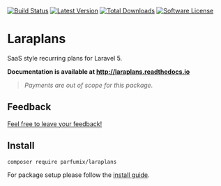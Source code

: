 [![Build Status](https://img.shields.io/travis/gerardojbaez/laraplans.svg?style=flat-square)](https://travis-ci.org/gerardojbaez/laraplans)
[![Latest Version](https://img.shields.io/github/release/gerardojbaez/laraplans.svg?style=flat-square)](https://github.com/gerardojbaez/laraplans/releases)
[![Total Downloads](https://img.shields.io/packagist/dt/gerardojbaez/laraplans.svg?style=flat-square)](https://packagist.org/packages/gerardojbaez/laraplans)
[![Software License](https://img.shields.io/badge/license-MIT-brightgreen.svg?style=flat-square)](LICENSE)

# Laraplans

SaaS style recurring plans for Laravel 5.

**Documentation is available at http://laraplans.readthedocs.io**

> *Payments are out of scope for this package.*

## Feedback

[Feel free to leave your feedback!](https://github.com/gerardojbaez/laraplans/issues/22)

## Install

    composer require parfumix/laraplans

For package setup please follow the [install guide](http://laraplans.readthedocs.io/en/latest/install.html).
